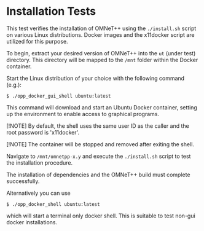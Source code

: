
Installation Tests
==================

This test verifies the installation of OMNeT++ using the `./install.sh` script
on various Linux distributions. Docker images and the x11docker script are
utilized for this purpose.

To begin, extract your desired version of OMNeT++ into the `ut`
(under test) directory. This directory will be mapped to the `/mnt` folder
within the Docker container.

Start the Linux distribution of your choice with the following command (e.g.):

    $ ./opp_docker_gui_shell ubuntu:latest

This command will download and start an Ubuntu Docker container, setting up
the environment to enable access to graphical programs. 

[!NOTE] By default, the shell uses the same user ID as the caller and the
root password is 'x11docker'.

[!NOTE] The container will be stopped and removed after exiting the shell.

Navigate to `/mnt/omnetpp-x.y` and execute the `./install.sh` script to test the
installation procedure.

The installation of dependencies and the OMNeT++ build must complete successfully.

Alternatively you can use

    $ ./opp_docker_shell ubuntu:latest

which will start a terminal only docker shell. This is suitable to test non-gui
docker installations.